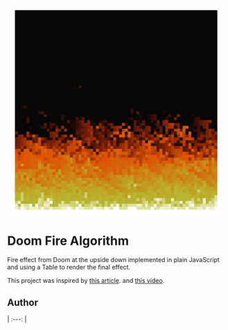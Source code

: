 <p align="center">
  <!-- <a href="https://filipedeschamps.github.io/doom-fire-algorithm/playground/1st-implementation-with-tables/"> -->
    <img src="ss.PNG" width="490">
  <!-- </a> -->
</p>

# Doom Fire Algorithm
Fire effect from Doom at the upside down implemented in plain JavaScript and using a Table to render the final effect.

This project was inspired by [this article](http://fabiensanglard.net/doom_fire_psx/).
and [this video](https://www.youtube.com/watch?v=fxm8cadCqbs).

## Author

<!-- | [<img src="https://avatars0.githubusercontent.com/u/4248081?v=3&s=115"><br><sub>@filipedeschamps</sub>](https://github.com/caduopm) | -->
| :---: |
